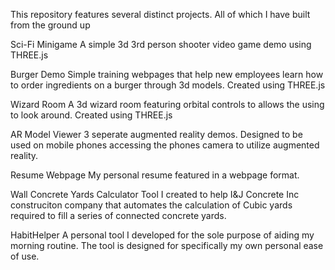 This repository features several distinct projects. All of which I have built from the ground up

Sci-Fi Minigame
A simple 3d 3rd person shooter video game demo using THREE.js

Burger Demo
Simple training webpages that help new employees learn how to order ingredients on a burger through 3d models. Created using THREE.js

Wizard Room
A 3d wizard room featuring orbital controls to allows the using to look around. Created using THREE.js

AR Model Viewer
3 seperate augmented reality demos. Designed to be used on mobile phones accessing the phones camera to utilize augmented reality.

Resume Webpage
My personal resume featured in a webpage format.

Wall Concrete Yards Calculator
Tool I created to help I&J Concrete Inc construciton company that automates the calculation of Cubic yards required to fill a series of connected concrete yards.

HabitHelper
A personal tool I developed for the sole purpose of aiding my morning routine. The tool is designed for specifically my own personal ease of use.

